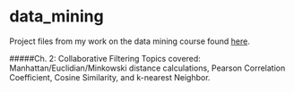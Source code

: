 data_mining
===========

Project files from my work on the data mining course found [here](http://guidetodatamining.com/).

#####Ch. 2: Collaborative Filtering
Topics covered: Manhattan/Euclidian/Minkowski distance calculations, Pearson Correlation Coefficient, Cosine Similarity, and k-nearest Neighbor.
